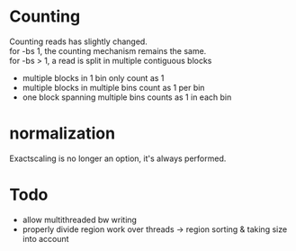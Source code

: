 # Counting

Counting reads has slightly changed.  
for -bs 1, the counting mechanism remains the same.  
for -bs > 1, a read is split in multiple contiguous blocks  
  - multiple blocks in 1 bin only count as 1  
  - multiple blocks in multiple bins count as 1 per bin  
  - one block spanning multiple bins counts as 1 in each bin  

# normalization

Exactscaling is no longer an option, it's always performed.

# Todo

 - allow multithreaded bw writing
 - properly divide region work over threads -> region sorting & taking size into account
 